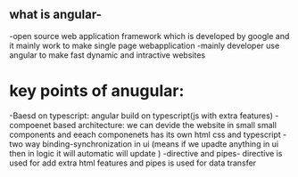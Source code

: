 ## what is angular-
-open source web application framework which is developed by google and it mainly work to make single page webapplication
-mainly developer use angular to make fast dynamic and intractive websites

# key points of anugular:
-Baesd on typescript: angular build on typescript(js with extra features)
-compoenet based architecture: we can devide the website in small small components and eeach componenets has its own html css and typescript
-two way binding-synchronization in ui
(means if we upadte anything in ui then in logic it will automatic will update )
-directive and pipes- directive is used for add extra html features and pipes is used for data transfer
